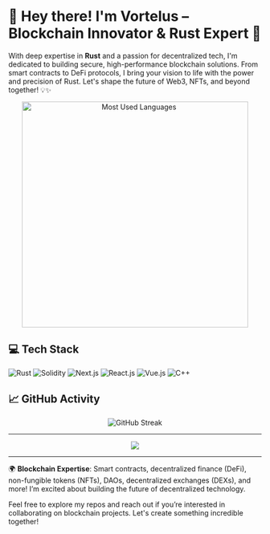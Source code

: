 # 👋 Hey there! I'm Vortelus – Blockchain Innovator & Rust Expert 🚀

With deep expertise in **Rust** and a passion for decentralized tech, I'm dedicated to building secure, high-performance blockchain solutions. From smart contracts to DeFi protocols, I bring your vision to life with the power and precision of Rust. Let's shape the future of Web3, NFTs, and beyond together! 💡✨

<p align="center">
  <img src="https://github-readme-stats.vercel.app/api/top-langs/?username=vortelus&layout=compact&theme=radical&langs_count=5" alt="Most Used Languages" style="width: 450px;" />
</p>

## 💻 Tech Stack

<p>
  <img src="https://img.shields.io/badge/Rust-D07A00?style=for-the-badge&logo=rust&logoColor=white" alt="Rust" />
  <img src="https://img.shields.io/badge/Solidity-363636?style=for-the-badge&logo=solidity&logoColor=white" alt="Solidity" />
  <img src="https://img.shields.io/badge/Next.js-0070F3?style=for-the-badge&logo=nextdotjs&logoColor=white" alt="Next.js" />
  <img src="https://img.shields.io/badge/React-61DAFB?style=for-the-badge&logo=react&logoColor=black" alt="React.js" />
  <img src="https://img.shields.io/badge/Vue.js-4FC08D?style=for-the-badge&logo=vuedotjs&logoColor=white" alt="Vue.js" />
  <img src="https://img.shields.io/badge/C++-00599C?style=for-the-badge&logo=cplusplus&logoColor=white" alt="C++" />
</p>

## 📈 GitHub Activity

<p align="center">
  <img src="https://github-readme-streak-stats.herokuapp.com/?user=vortelus&theme=radical" alt="GitHub Streak" />
</p>

---

<p align="center">
  <img src="https://github-profile-trophy.vercel.app/?username=vortelus&theme=radical&no-frame=true&column=7&margin-w=15&margin-h=15" />
</p>

---

🌍 **Blockchain Expertise**: Smart contracts, decentralized finance (DeFi), non-fungible tokens (NFTs), DAOs, decentralized exchanges (DEXs), and more! I’m excited about building the future of decentralized technology.

Feel free to explore my repos and reach out if you’re interested in collaborating on blockchain projects. Let's create something incredible together!
